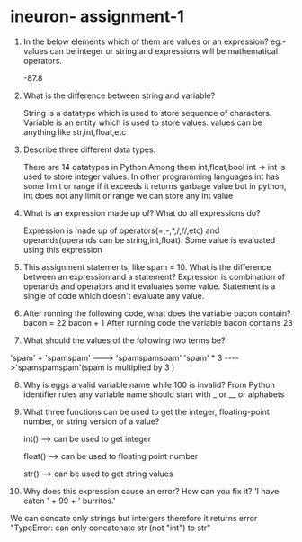# ineuron- assignment-1

1. In the below elements which of them are values or an expression? eg:- values can be integer or string and expressions will be mathematical operators.

   -87.8 

2. What is the difference between string and variable?

   String is a datatype which is used to store sequence of characters.
   Variable is an entity which is used to store values. values can be anything like str,int,float,etc 

3. Describe three different data types.

    There are 14 datatypes in Python
    Among them int,float,bool
    int -> int is used to store integer values. In other programming languages int has some limit or range if it exceeds it returns garbage value but in python, int does not any       limit or range we can store any int value 
    
   
4. What is an expression made up of? What do all expressions do?

    Expression is made up of operators(=,-,*,/,//,etc) and operands(operands can be string,int,float).
    Some value is evaluated using this expression
    
5. This assignment statements, like spam = 10. What is the difference between an expression and a statement?
    Expression is combination of operands and operators and it evaluates some value.
    Statement is a single of code which doesn't evaluate any value. 

6. After running the following code, what does the variable bacon contain?
bacon = 22
bacon + 1
   After running code the variable bacon contains 23

7. What should the values of the following two terms be?

'spam' + 'spamspam'  ---> 'spamspamspam'
'spam' * 3  ---->'spamspamspam'(spam is multiplied by 3 )

8. Why is eggs a valid variable name while 100 is invalid?
  From Python identifier rules any variable name should start with _ or __ or alphabets 


9. What three functions can be used to get the integer, floating-point number, or string version of a value?
   
   int() --> can be used to get integer
   
   float() --> can be used to floating point number
   
   str() --> can be used to get string values
   
10. Why does this expression cause an error? How can you fix it?
'I have eaten ' + 99 + ' burritos.'

 We can concate only strings but intergers therefore it returns error "TypeError: can only concatenate str (not "int") to str"
